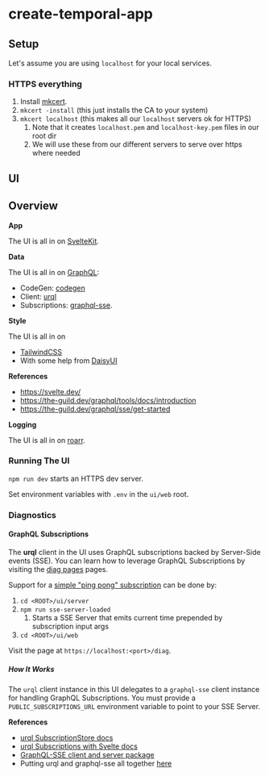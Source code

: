 # create-temporal-app

## Setup

Let's assume you are using `localhost` for your local services.

### HTTPS everything

1. Install [mkcert](https://github.com/FiloSottile/mkcert).
1. `mkcert -install` (this just installs the CA to your system)
1. `mkcert localhost` (this makes all our `localhost` servers ok for HTTPS)
    1. Note that it creates `localhost.pem` and `localhost-key.pem` files in our root dir
    2. We will use these from our different servers to serve over https where needed

## UI

## Overview

**App**

The UI is all in on [SvelteKit](https://kit.svelte.dev/).

**Data**

The UI is all in on [GraphQL](https://graphql.org/):

- CodeGen: [codegen](https://the-guild.dev/graphql/codegen)
- Client: [urql](https://commerce.nearform.com/open-source/urql/docs/api/svelte/)
- Subscriptions: [graphql-sse](https://the-guild.dev/graphql/sse/recipes#with-urql).

**Style**

The UI is all in on

- [TailwindCSS](https://tailwindcss.com/)
- With some help from [DaisyUI](https://daisyui.com/)

**References**

- https://svelte.dev/
- https://the-guild.dev/graphql/tools/docs/introduction
- https://the-guild.dev/graphql/sse/get-started

**Logging**

The UI is all in on [roarr](https://github.com/gajus/roarr).

### Running The UI

`npm run dev` starts an HTTPS dev server.

Set environment variables with `.env` in the `ui/web` root.

### Diagnostics

#### GraphQL Subscriptions

The **urql** client in the UI uses GraphQL subscriptions backed by Server-Side events (SSE).
You can learn how to leverage GraphQL Subscriptions by visiting the [diag pages](ui/web/src/routes/(public)/diag) pages.

Support for a [simple "ping pong" subscription](ui/web/src/lib/operations/subscriptions/pingsub.graphql) can be done by:

1. `cd <ROOT>/ui/server`
1. `npm run sse-server-loaded`
    1. Starts a SSE Server that emits current time prepended by subscription input args
1. `cd <ROOT>/ui/web`

Visit the page at `https://localhost:<port>/diag`.

##### How It Works

The `urql` client instance in this UI delegates to a `graphql-sse` client instance for handling GraphQL Subscriptions.
You must provide a `PUBLIC_SUBSCRIPTIONS_URL` environment variable to point to your SSE Server.

**References**

- [urql SubscriptionStore docs](https://commerce.nearform.com/open-source/urql/docs/advanced/subscriptions/)
- [urql Subscriptions with Svelte docs](https://commerce.nearform.com/open-source/urql/docs/advanced/subscriptions/#svelte)
- [GraphQL-SSE client and server package](https://the-guild.dev/graphql/sse)
- Putting urql and graphql-sse all together [here](https://the-guild.dev/graphql/sse/recipes#with-urql)
